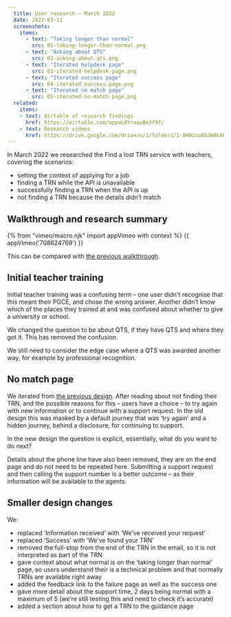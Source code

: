 ```yaml
---
  title: User research – March 2022
  date: 2022-03-11
  screenshots:
    items:
      - text: "Taking longer than normal"
        src: 01-taking-longer-than-normal.png
      - text: "Asking about QTS"
        src: 02-asking-about-qts.png
      - text: "Iterated helpdesk page"
        src: 03-iterated-helpdesk-page.png
      - text: "Iterated success page"
        src: 04-iterated-success-page.png
      - text: "Iterated no match page"
        src: 05-iterated-no-match-page.png
  related:
    items:
    - text: Airtable of research findings
      href: https://airtable.com/appaL0YraqvBm3f9f/
    - text: Research videos
      href: https://drive.google.com/drive/u/1/folders/1-8H9zzuASJW8k8F7vHzYC2TunONjaIU9
---
```


In March 2022 we researched the Find a lost TRN service with teachers, covering the scenarios:

- setting the context of applying for a job
- finding a TRN while the API is unavailable
- successfully finding a TRN when the API is up
- not finding a TRN because the details didn’t match

## Walkthrough and research summary

{% from "vimeo/macro.njk" import appVimeo with context %}
{{ appVimeo('708624769') }}

This can be compared with [the previous walkthrough](/find-a-lost-trn/api-down-iteration/#video-walkthrough).

## Initial teacher training

Initial teacher training  was a confusing term – one user didn't recognise that this meant their PGCE, and chose the wrong answer. Another didn’t know which of the places they trained at and was confused about whether to give a university or school.

We changed the question to be about QTS, if they have QTS and where they got it. This has removed the confusion.

We still need to consider the edge case where a QTS was awarded another way, for example by professional recognition.

## No match page

We iterated from [the previous design](/find-a-lost-trn/no-match/). After reading about not finding their TRN, and the possible reasons for this – users have a choice – to try again with new information or to continue with a support request. In the old design this was masked by a default journey that was ‘try again’ and a hidden journey, behind a disclosure, for continuing to support.

In the new design the question is explicit, essentially, what do you want to do next?

Details about the phone line have also been removed, they are on the end page and do not need to be repeated here. Submitting a support request and then calling the support number is a better outcome – as their information will be available to the agents.

## Smaller design changes

We:

- replaced ‘Information received’ with ‘We’ve received your request’
- replaced ‘Success’ with ‘We’ve found your TRN’
- removed the full-stop from the end of the TRN in the email, so it is not interpreted as part of the TRN
- gave context about what normal is on the ‘taking longer than normal’ page, so users understand their is a technical problem and that normally TRNs are available right away
- added the feedback link to the failure page as well as the success one
- gave more detail about the support time, 2 days being normal with a maximum of 5 (we’re still testing this and need to check it’s accurate)
- added a section about how to get a TRN to the guidance page
